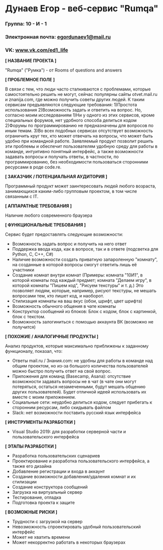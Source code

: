 # Дунаев Егор - веб-сервис "Rumqa"

### Группа: 10 - И - 1
### Электронная почта: egordunaev1@mail.ru
### VK: www.vk.com/ed1_life


**[ НАЗВАНИЕ ПРОЕКТА ]**

"Rumqa" ("Румка") - от Rooms of questions and answers

**[ ПРОБЛЕМНОЕ ПОЛЕ ]**

В связи с тем, что люди часто сталкиваются с проблемами, которые самостоятельно решить не могут, сейчас популярны сайты otvet.mail.ru и znanija.com, где можно получить советы других людей. К таким сервисам предъявляются следующие требования: 1)Простота использования 2)Возможность задать и ответить на вопрос. Но, согласно моим исследованиям 1)Ни у одного из этих сервисов, кроме специальных форумов, нет удобного способа делиться кодом 2)Форумы по программированию не предназначены для вопросов по иным темам. 3)Во всех подобных сервисах отсутствует возможность ограничить круг тех, кто может отвечать на вопросы, что может быть удобно при командной работе.
Заявляемый продукт позволит решить эти проблемы и обеспечит пользователям удобную среду для работы в команде, интуитивно понятный интерфейс, а также возможности задавать вопросы и получать ответы, в частности, по программированию, без необходимости пользоваться сторонними ресурсами в роде code.re.

**[ ЗАКАЗЧИК / ПОТЕНЦИАЛЬНАЯ АУДИТОРИЯ ]**

Программный продукт может заинтересовать людей любого возраста, занимающихся каким-либо групповым проектом, в том числе связанным с IT.

**[ АППАРАТНЫЕ ТРЕБОВАНИЯ ]**

Наличие любого современного браузера

**[ ФУНКЦИОНАЛЬНЫЕ ТРЕБОВАНИЯ ]**

Сервис будет предоставлять следующие возможности:
* Возможность задать вопрос и получить на него ответ
* Поддержка ввода кода, как в вопросе, так и в ответе (подсветка для Python, C, C++, C#)
* Наличие возможности создать приватную запароленную "комнату", на созданные в которой вопросы смогут ответить лишь её участники
* Создание комнат внутри комнат (Примеры: комната "10И1", в которой комнаты под каждый предмет; комната "Делаем игру", в которой комнаты "Пишем код", "Рисуем текстуры" и т. д.) Это позволяет людям, которые, например, рисуют текстуры, не мешать вопросами тем, кто пишет код, и наоборот.
* Стилизация комнаты на ваш вкус (обои, шрифт, цвет шрифта)
* Возможность обычного общения в чате комнаты
* Конструктор сообщений из блоков: Блок с кодом, блок с картинкой, блок с текстом.
* Возможность залогиниться с помощью аккаунта ВК (возможно не получится)

**[ ПОХОЖИЕ / АНАЛОГИЧНЫЕ ПРОДУКТЫ ]**

Анализ продуктов, которые максимально приближены к заданному функционалу, показал, что:

* Ответы mail.ru / Знания.com: не удобны для работы в команде над общим проектом, но из-за большого количества пользователей можно быстро получить ответ на свой вопрос.
* Приложения для команд (Basecamp, Asana): отсутствие возможности задавать вопросы не в чат (в чате они могут потеряться, остаться незамеченными, будут мешать общению других пользователей). Будет отличной идеей использовать их вместе с моим приложением.
* Социальные сети: неудобно делиться кодом, следует прибегать к сторонним ресурсам, либо скидывать файлом
* Slack: нет возможности поставить русский язык интерфейса

**[ ИНСТРУМЕНТЫ РАЗРАБОТКИ ]**

*	Visual Studio 2019: для разработки серверной части и пользовательского интерфейса

**[ ЭТАПЫ РАЗРАБОТКИ ]**

*	Разработка пользовательских сценариев
*	Проектирование и разработка пользовательского интерфейса, а также его дизайна
* Добавление регистрации и входа в аккаунт
* Создание возможности добавления/удаления комнат и их стилизации
* Создание конструктора сообщений
* Загрузка на виртуальный сервер
*	Тестирование, отладка
*	Подготовка проекта к защите

**[ ВОЗМОЖНЫЕ РИСКИ ]**

*	Трудности с загрузкой на сервер
*	Невозможность спроектировать удобный пользовательский интерфейс
* Может не хватить времени
* Может некорректно работать в некоторых браузерах
